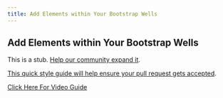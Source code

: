 ```yaml
---
title: Add Elements within Your Bootstrap Wells
---
```

## Add Elements within Your Bootstrap Wells

This is a stub. <a href='https://github.com/freecodecamp/guides/tree/master/src/pages/certifications/front-end-libraries/bootstrap/add-elements-within-your-bootstrap-wells/index.md' target='_blank' rel='nofollow'>Help our community expand it</a>.

<a href='https://github.com/freecodecamp/guides/blob/master/README.md' target='_blank' rel='nofollow'>This quick style guide will help ensure your pull request gets accepted</a>.

<!-- The article goes here, in GitHub-flavored Markdown. Feel free to add YouTube videos, images, and CodePen/JSBin embeds  -->
[Click Here For Video Guide](https://youtu.be/Tw20QFzdWPI)
